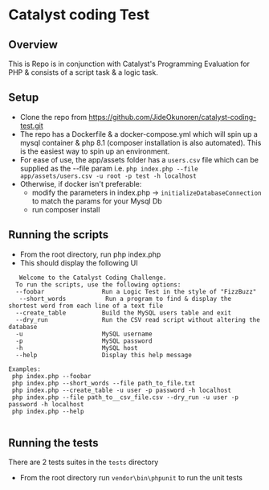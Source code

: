 # Catalyst coding Test


## Overview

This is Repo is in conjunction with Catalyst's Programming Evaluation for PHP & consists of a script task & a logic task.


## Setup
 
- Clone the repo from https://github.com/JideOkunoren/catalyst-coding-test.git
- The repo has a Dockerfile & a docker-compose.yml which will spin up a mysql container & php 8.1
  (composer installation is also automated). This is the easiest way to spin up an environment.
- For ease of use, the app/assets folder has a `users.csv` file which can be supplied as the --file param i.e.
  `php index.php --file app/assets/users.csv -u root -p test -h localhost`
- Otherwise, if docker isn't preferable:
  - modify the parameters in  index.php ->  `initializeDatabaseConnection`  to match the params for your Mysql Db
  - run composer install

## Running the scripts
-  From the root directory, run php index.php
- This should display the following UI
```
   Welcome to the Catalyst Coding Challenge.
  To run the scripts, use the following options:
  --foobar                Run a Logic Test in the style of "FizzBuzz"
   --short_words           Run a program to find & display the shortest word from each line of a text file
  --create_table          Build the MySQL users table and exit
  --dry_run               Run the CSV read script without altering the database
  -u                      MySQL username
  -p                      MySQL password
  -h                      MySQL host
  --help                  Display this help message

Examples:
 php index.php --foobar
 php index.php --short_words --file path_to_file.txt
 php index.php --create_table -u user -p password -h localhost
 php index.php --file path_to__csv_file.csv --dry_run -u user -p password -h localhost
 php index.php --help
 
```

## Running the tests
There are 2 tests suites in the `tests` directory
- From the root directory run ``vendor\bin\phpunit`` to run the unit tests
